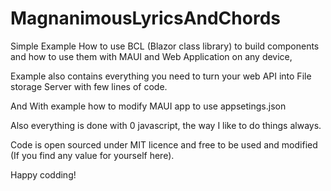 # MagnanimousLyricsAndChords

Simple Example How to use BCL (Blazor class library) to build components and how to use them with MAUI and Web Application on any device,

Example also contains everything you need to turn your web API into File storage Server with few lines of code.

And With example how to modify MAUI app to use appsetings.json 

Also everything is done with 0 javascript, the way I like to do things always.

Code is open sourced under MIT licence and free to be used and modified (If you find any value for yourself here).

Happy codding!
